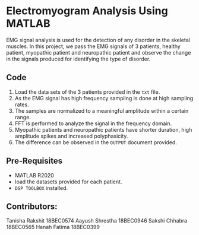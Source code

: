 # Electromyogram Analysis Using MATLAB
EMG signal analysis is used for the detection of any disorder in the skeletal muscles. In this project, we pass the EMG signals of 3 patients, healthy patient, myopathic patient and neuropathic patient and observe the change in the signals produced for identifying the type of disorder.

## Code
1. Load the data sets of the 3 patients provided in the `txt` file.
2. As the EMG signal has high frequency sampling is done at high sampling rates.
3. The samples are normalized to a meaningful amplitude within a certain range.
4. FFT is performed to analyze the signal in the frequency domain.
5. Myopathic patients and neuropathic patients have shorter duration, high amplitude spikes and increased polyphasicity.
6. The difference can be observed in the `OUTPUT` document provided.

## Pre-Requisites
* MATLAB R2020
* load the datasets provided for each patient.
*  `DSP TOOLBOX` installed.

## Contributors:
Tanisha Rakshit 18BEC0574
Aayush Shrestha 18BEC0946
Sakshi Chhabra 18BEC0565
Hanah Fatima 18BEC0399

